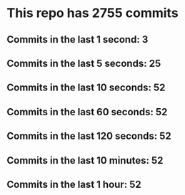 # This repo has 2755 commits

## Commits in the last 1 second: 3
## Commits in the last 5 seconds: 25
## Commits in the last 10 seconds: 52
## Commits in the last 60 seconds: 52
## Commits in the last 120 seconds: 52
## Commits in the last 10 minutes: 52
## Commits in the last 1 hour: 52
